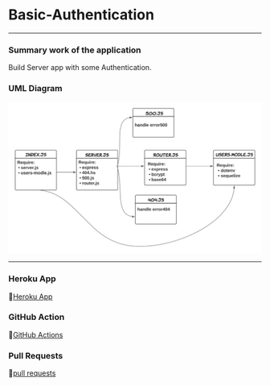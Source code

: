 # **Basic-Authentication**
---

### **Summary work of the application**
Build Server app with some Authentication.

### **UML Diagram**
![](./UML/Authentication-UML.png)

---

### **Heroku App**
🔗[Heroku App](https://omar-authentication-server.herokuapp.com/)
### **GitHub Action**
🔗[GitHub Actions](https://github.com/OmarSawalmeh/basic-auth/actions)
### **Pull Requests**
🔗[pull requests](https://github.com/OmarSawalmeh/basic-auth/pulls)
